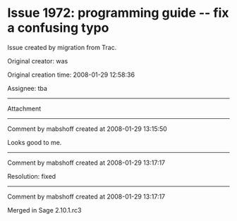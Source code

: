 # Issue 1972: programming guide -- fix a confusing typo

Issue created by migration from Trac.

Original creator: was

Original creation time: 2008-01-29 12:58:36

Assignee: tba




---

Attachment


---

Comment by mabshoff created at 2008-01-29 13:15:50

Looks good to me.


---

Comment by mabshoff created at 2008-01-29 13:17:17

Resolution: fixed


---

Comment by mabshoff created at 2008-01-29 13:17:17

Merged in Sage 2.10.1.rc3
